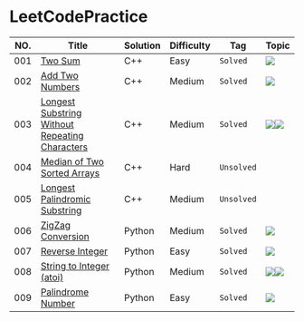 # LeetCodePractice

NO.|Title|Solution|Difficulty|Tag|Topic|
|---|-----|--------|----------|---|-----|
|001|[Two Sum](https://leetcode.com/problems/two-sum)|C++|Easy|`Solved`|![](https://img.shields.io/badge/Hash-Table-brightgreen.svg)|
|002|[Add Two Numbers](https://leetcode.com/problems/add-two-numbers)|C++|Medium|`Solved`|![](https://img.shields.io/badge/Linked-List-informational.svg)|
|003|[Longest Substring Without Repeating Characters](https://leetcode.com/problems/longest-substring-without-repeating-characters)|C++|Medium|`Solved`|![](https://img.shields.io/badge/Two-Pointers-lightgrey.svg)![](https://img.shields.io/badge/Hash-Table-brightgreen.svg)|
|004|[Median of Two Sorted Arrays](https://leetcode.com/problems/median-of-two-sorted-arrays)|C++|Hard|`Unsolved`|
|005|[Longest Palindromic Substring](https://leetcode-cn.com/problems/longest-palindromic-substring)|C++|Medium|`Unsolved`|
|006|[ZigZag Conversion](https://leetcode.com/problems/zigzag-conversion/submissions/)|Python|Medium|`Solved`|![](https://img.shields.io/badge/Brute-Force-red.svg)|
|007|[Reverse Integer](https://leetcode.com/problems/reverse-integer/submissions/)|Python|Easy|`Solved`|![](https://img.shields.io/badge/Brute-Force-red.svg)|
|008|[String to Integer (atoi)](https://leetcode.com/problems/string-to-integer-atoi/)|Python|Medium|`Solved`|![](https://img.shields.io/badge/Brute-Force-red.svg)![](https://img.shields.io/badge/Regex-Match-orange.svg)|
|009|[Palindrome Number](https://leetcode.com/problems/palindrome-number/)|Python|Easy|`Solved`|![](https://img.shields.io/badge/Brute-Force-red.svg)|
